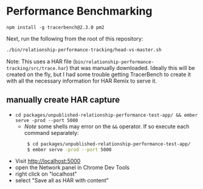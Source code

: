 # Performance Benchmarking

```
npm install -g tracerbench@2.3.0 pm2
```

Next, run the following from the root of this repository:

```sh
./bin/relationship-performance-tracking/head-vs-master.sh
```

Note: This uses a HAR file (`bin/relationship-performance-tracking/src/trace.har`) that was manually downloaded. Ideally this will be created on the fly, but I had some trouble getting TracerBench to create it with all the necessary information for HAR Remix to serve it.

## manually create HAR capture

- `cd packages/unpublished-relationship-performance-test-app/ && ember serve -prod --port 5000`
   - *Note* some shells may error on the `&&` operator. If so execute each command separately:
     ```sh
      $ cd packages/unpublished-relationship-performance-test-app/
      $ ember serve -prod --port 5000
     ```
- Visit [http://localhost:5000](http://localhost:5000)
- open the Network panel in Chrome Dev Tools
- right click on "localhost"
- select "Save all as HAR with content"

